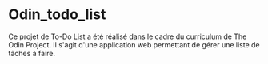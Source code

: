 # Odin_todo_list
Ce projet de To-Do List a été réalisé dans le cadre du curriculum de The Odin Project. Il s'agit d'une application web permettant de gérer une liste de tâches à faire.
